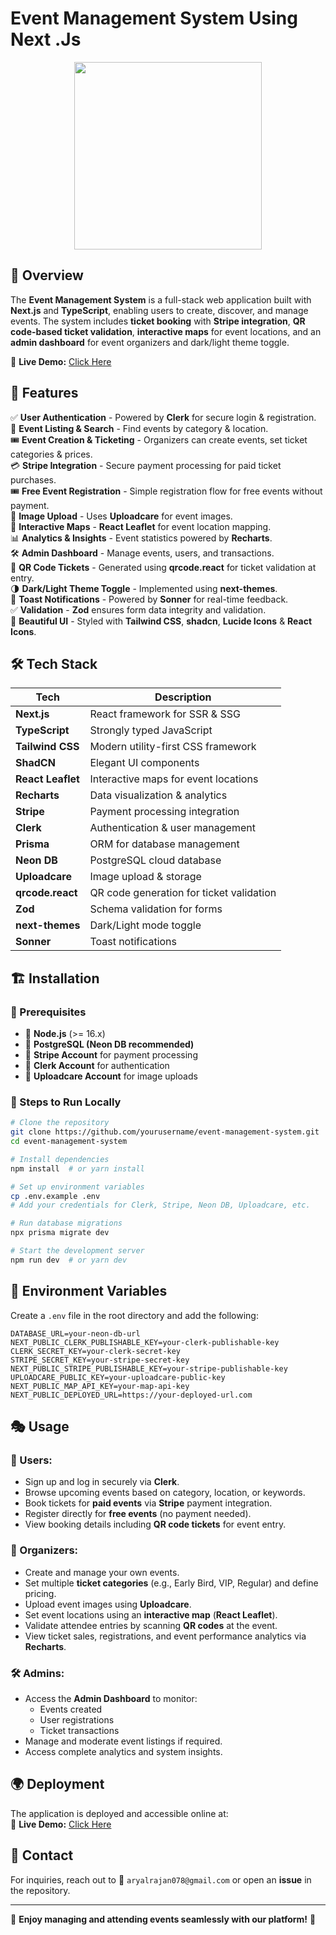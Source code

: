 #  Event Management System Using Next .Js
<p align="center">
  <img src="https://github.com/user-attachments/assets/0c024a8a-e66d-41b8-8dc2-ab034ce21b58" height="300"  />
</p>


## 🌟 Overview
The **Event Management System** is a full-stack web application built with **Next.js** and **TypeScript**, enabling users to create, discover, and manage events. The system includes **ticket booking** with **Stripe integration**, **QR code-based ticket validation**, **interactive maps** for event locations, and an **admin dashboard** for event organizers and  dark/light theme toggle.

🔗 **Live Demo:** [Click Here](https://eventglobe.vercel.app/)  

## 🚀 Features
✅ **User Authentication** - Powered by **Clerk** for secure login & registration.  
🔎 **Event Listing & Search** - Find events by category & location.  
🎟 **Event Creation & Ticketing** - Organizers can create events, set ticket categories & prices.  
💳 **Stripe Integration** - Secure payment processing for paid ticket purchases.  
🎟️ **Free Event Registration** - Simple registration flow for free events without payment.  
📸 **Image Upload** - Uses **Uploadcare** for event images.  
📍 **Interactive Maps** - **React Leaflet** for event location mapping.  
📊 **Analytics & Insights** - Event statistics powered by **Recharts**.  
🛠 **Admin Dashboard** - Manage events, users, and transactions.  
🔐 **QR Code Tickets** - Generated using **qrcode.react** for ticket validation at entry.  
🌗 **Dark/Light Theme Toggle** - Implemented using **next-themes**.  
🔔 **Toast Notifications** - Powered by **Sonner** for real-time feedback.  
✅ **Validation** - **Zod** ensures form data integrity and validation.  
🎨 **Beautiful UI** - Styled with **Tailwind CSS**, **shadcn**, **Lucide Icons** & **React Icons**.

## 🛠 Tech Stack
| Tech | Description |
|------|------------|
| **Next.js** | React framework for SSR & SSG |
| **TypeScript** | Strongly typed JavaScript |
| **Tailwind CSS** | Modern utility-first CSS framework |
| **ShadCN** | Elegant UI components |
| **React Leaflet** | Interactive maps for event locations |
| **Recharts** | Data visualization & analytics |
| **Stripe** | Payment processing integration |
| **Clerk** | Authentication & user management |
| **Prisma** | ORM for database management |
| **Neon DB** | PostgreSQL cloud database |
| **Uploadcare** | Image upload & storage |
| **qrcode.react** | QR code generation for ticket validation |
| **Zod** | Schema validation for forms |
| **next-themes** | Dark/Light mode toggle |
| **Sonner** | Toast notifications |



## 🏗 Installation

### 📌 Prerequisites
- 📌 **Node.js** (>= 16.x)
- 📌 **PostgreSQL (Neon DB recommended)**
- 📌 **Stripe Account** for payment processing
- 📌 **Clerk Account** for authentication
- 📌 **Uploadcare Account** for image uploads

### 🔧 Steps to Run Locally
```sh
# Clone the repository
git clone https://github.com/yourusername/event-management-system.git
cd event-management-system

# Install dependencies
npm install  # or yarn install

# Set up environment variables
cp .env.example .env
# Add your credentials for Clerk, Stripe, Neon DB, Uploadcare, etc.

# Run database migrations
npx prisma migrate dev

# Start the development server
npm run dev  # or yarn dev
```

## 🔑 Environment Variables
Create a `.env` file in the root directory and add the following:
```env
DATABASE_URL=your-neon-db-url
NEXT_PUBLIC_CLERK_PUBLISHABLE_KEY=your-clerk-publishable-key
CLERK_SECRET_KEY=your-clerk-secret-key
STRIPE_SECRET_KEY=your-stripe-secret-key
NEXT_PUBLIC_STRIPE_PUBLISHABLE_KEY=your-stripe-publishable-key
UPLOADCARE_PUBLIC_KEY=your-uploadcare-public-key
NEXT_PUBLIC_MAP_API_KEY=your-map-api-key
NEXT_PUBLIC_DEPLOYED_URL=https://your-deployed-url.com
```
## 🎭 Usage

### 👥 Users:
- Sign up and log in securely via **Clerk**.
- Browse upcoming events based on category, location, or keywords.
- Book tickets for **paid events** via **Stripe** payment integration.
- Register directly for **free events** (no payment needed).
- View booking details including **QR code tickets** for event entry.

### 🎤 Organizers:
- Create and manage your own events.
- Set multiple **ticket categories** (e.g., Early Bird, VIP, Regular) and define pricing.
- Upload event images using **Uploadcare**.
- Set event locations using an **interactive map** (**React Leaflet**).
- Validate attendee entries by scanning **QR codes** at the event.
- View ticket sales, registrations, and event performance analytics via **Recharts**.

### 🛠 Admins:
- Access the **Admin Dashboard** to monitor:
  - Events created
  - User registrations
  - Ticket transactions
- Manage and moderate event listings if required.
- Access complete analytics and system insights.


## 🌍 Deployment
The application is deployed and accessible online at:  
🔗 **Live Demo:** [Click Here](https://eventglobe.vercel.app/)  




## 📧 Contact
For inquiries, reach out to 📩 `aryalrajan078@gmail.com` or open an **issue** in the repository.

---
🚀 **Enjoy managing and attending events seamlessly with our platform!** 🎉


